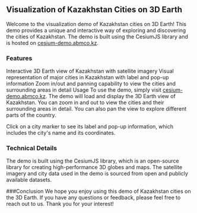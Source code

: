 
## Visualization of Kazakhstan Cities on 3D Earth
Welcome to the visualization demo of Kazakhstan cities on 3D Earth! This demo provides a unique and interactive way of exploring and discovering the cities of Kazakhstan. The demo is built using the CesiumJS library and is hosted on [cesium-demo.abmco.kz](https://cesium-demo.abmco.kz/).

### Features
Interactive 3D Earth view of Kazakhstan with satellite imagery
Visual representation of major cities in Kazakhstan with label and pop-up information
Zoom in/out and panning capability to view the cities and surrounding areas in detail
Usage
To use the demo, simply visit [cesium-demo.abmco.kz](https://cesium-demo.abmco.kz/). The demo will load and display the 3D Earth view of Kazakhstan. You can zoom in and out to view the cities and their surrounding areas in detail. You can also pan the view to explore different parts of the country.

Click on a city marker to see its label and pop-up information, which includes the city's name and its coordinates.

### Technical Details
The demo is built using the CesiumJS library, which is an open-source library for creating high-performance 3D globes and maps. The satellite imagery and city data used in the demo is sourced from open and publicly available datasets.

###Conclusion
We hope you enjoy using this demo of Kazakhstan cities on the 3D Earth. If you have any questions or feedback, please feel free to reach out to us. Thank you for your interest!
